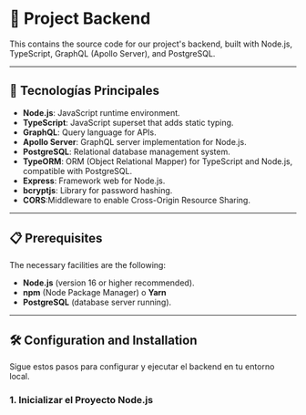 # 🚀 Project Backend

This contains the source code for our project's backend, built with Node.js, TypeScript, GraphQL (Apollo Server), and PostgreSQL.

---

## 🌟 Tecnologías Principales

* **Node.js**: JavaScript runtime environment.
* **TypeScript**: JavaScript superset that adds static typing.
* **GraphQL**: Query language for APIs.
* **Apollo Server**: GraphQL server implementation for Node.js.
* **PostgreSQL**: Relational database management system.
* **TypeORM**: ORM (Object Relational Mapper) for TypeScript and Node.js, compatible with PostgreSQL.
* **Express**: Framework web for Node.js.
* **bcryptjs**: Library for password hashing.
* **CORS**:Middleware to enable Cross-Origin Resource Sharing.
---

## 📋 Prerequisites

The necessary facilities are the following:

* **Node.js** (version 16 or higher recommended).
* **npm** (Node Package Manager) o **Yarn**
* **PostgreSQL** (database server running).

---

## 🛠️ Configuration and Installation

Sigue estos pasos para configurar y ejecutar el backend en tu entorno local.

### 1. Inicializar el Proyecto Node.js
